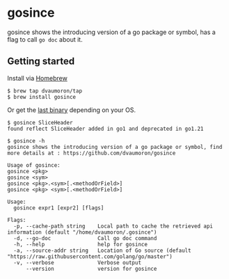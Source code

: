 # gosince

gosince shows the introducing version of a go package or symbol, has a flag to call `go doc` about it.

## Getting started

Install via [Homebrew](https://brew.sh/)

```console
$ brew tap dvaumoron/tap
$ brew install gosince
```

Or get the [last binary](https://github.com/dvaumoron/gosince/releases) depending on your OS.

```console
$ gosince SliceHeader
found reflect SliceHeader added in go1 and deprecated in go1.21
```

```console
$ gosince -h
gosince shows the introducing version of a go package or symbol, find more details at : https://github.com/dvaumoron/gosince

Usage of gosince:
gosince <pkg>
gosince <sym>
gosince <pkg>.<sym>[.<methodOrField>]
gosince <pkg> <sym>[.<methodOrField>]

Usage:
  gosince expr1 [expr2] [flags]

Flags:
  -p, --cache-path string    Local path to cache the retrieved api information (default "/home/dvaumoron/.gosince")
  -d, --go-doc               Call go doc command
  -h, --help                 help for gosince
  -a, --source-addr string   Location of Go source (default "https://raw.githubusercontent.com/golang/go/master")
  -v, --verbose              Verbose output
      --version              version for gosince
```
